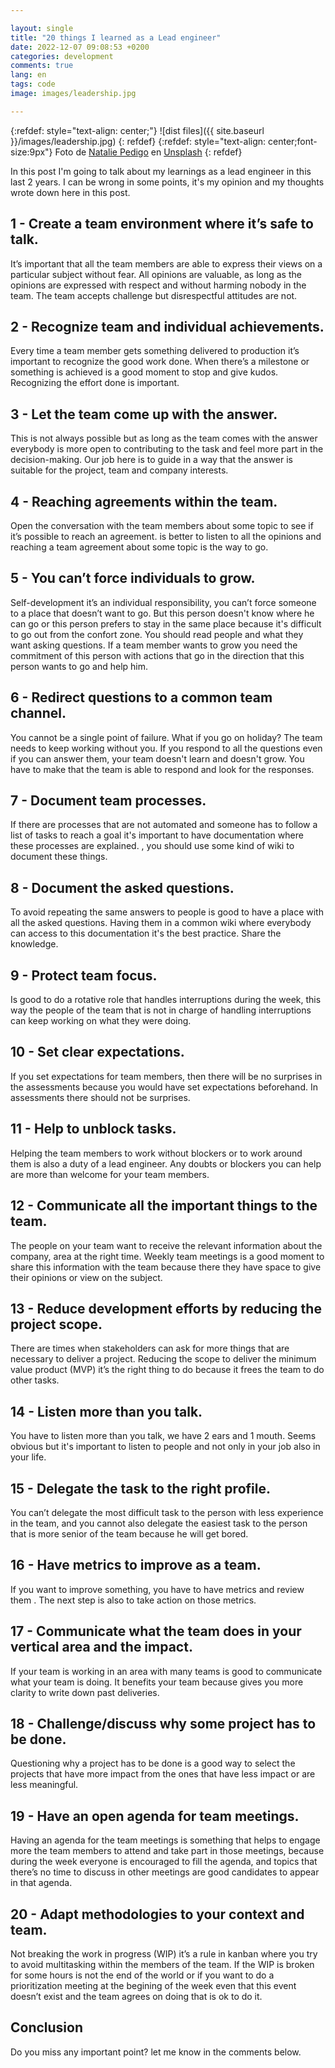 ```yaml
---

layout: single
title: "20 things I learned as a Lead engineer"
date: 2022-12-07 09:08:53 +0200
categories: development
comments: true
lang: en
tags: code
image: images/leadership.jpg

---
```


{:refdef: style="text-align: center;"}
![dist files]({{ site.baseurl }}/images/leadership.jpg)
{: refdef}
{:refdef: style="text-align: center;font-size:9px"}
Foto de <a href="https://unsplash.com/@nataliepedigo?utm_source=unsplash&utm_medium=referral&utm_content=creditCopyText">Natalie Pedigo</a> en <a href="https://unsplash.com/es/s/fotos/leadership?utm_source=unsplash&utm_medium=referral&utm_content=creditCopyText">Unsplash</a>
{: refdef} 

In this post I'm going to talk about my learnings as a lead engineer in this last 2 years. I can be wrong in some points, it's my opinion and my thoughts wrote down here in this post.  

1 - Create a team environment where it’s safe to talk.
------------------------------------------------------
It’s important that all the team members are able to express their views on a particular subject without fear. All opinions are valuable, as long as the opinions are expressed with respect and without harming nobody in the team. The team accepts challenge but disrespectful attitudes are not. 

2 - Recognize team and individual achievements.
------------------------------------------------------
Every time a team member gets something delivered to production it’s important to recognize the good work done. When there’s a milestone or something is achieved is a good moment to stop and give kudos. Recognizing the effort done is important.

3 - Let the team come up with the answer.
------------------------------------------------------
This is not always possible but as long as the team comes with the answer everybody is more open to contributing to the task and feel more part in the decision-making. Our job here is to guide in a way that the answer is suitable for the project, team and company interests.

4 - Reaching agreements within the team.
------------------------------------------------------
Open the conversation with the team members about some topic to see if it’s possible to reach an agreement. is better to listen to all the opinions and reaching a team agreement about some topic is the way to go.  

5 - You can’t force individuals to grow.
------------------------------------------------------
Self-development it’s an individual responsibility, you can’t force someone to a place that doesn’t want to go. But this person doesn't know where he can go or this person prefers to stay in the same place because it's difficult to go out from the confort zone. You should read people and what they want asking questions. If a team member wants to grow you need the commitment of this person with actions that go in the direction that this person wants to go and help him.

6 - Redirect questions to a common team channel.
------------------------------------------------------
You cannot be a single point of failure. What if you go on holiday? The team needs to keep working without you. If you respond to all the questions even if you can answer them, your team doesn't learn and doesn't grow. You have to make that the team is able to respond and look for the responses.

7 - Document team processes.
------------------------------------------------------
If there are processes that are not automated and someone has to follow a list of tasks to reach a goal it's important to have documentation where these processes are explained. , you should use some kind of wiki to document these things.

8 - Document the asked questions.
------------------------------------------------------
To avoid repeating the same answers to people is good to have a place with all the asked questions. Having them in a common wiki where everybody can access to this documentation it's the best practice. Share the knowledge.

9 - Protect team focus.
------------------------------------------------------
Is good to do a rotative role that handles interruptions during the week, this way the people of the team that is not in charge of handling interruptions can keep working on what they were doing.

10 - Set clear expectations.
------------------------------------------------------
If you set expectations for team members, then there will be no surprises in the assessments because you would have set expectations beforehand. In assessments there should not be surprises.

11 - Help to unblock tasks.
------------------------------------------------------
Helping the team members to work without blockers or to work around them is also a duty of a lead engineer. Any doubts or blockers you can help are more than welcome for your team members.

12 - Communicate all the important things to the team.
------------------------------------------------------
The people on your team want to receive the relevant information about the company, area at the right time. Weekly team meetings is a good moment to share this information with the team because there they have space to give their opinions or view on the subject.

13 - Reduce development efforts by reducing the project scope.
--------------------------------------------------------------
There are times when stakeholders can ask for more things that are necessary to deliver a project. Reducing the scope to deliver the minimum value product (MVP) it’s the right thing to do because it frees the team to do other tasks.

14 - Listen more than you talk.
------------------------------------------------------
You have to listen more than you talk, we have 2 ears and 1 mouth. Seems obvious but it's important to listen to people and not only in your job also in your life.

15 - Delegate the task to the right profile.
------------------------------------------------------
You can’t delegate the most difficult task to the person with less experience in the team, and you cannot also delegate the easiest task to the person that is more senior of the team because he will get bored. 

16 - Have metrics to improve as a team.
------------------------------------------------------
If you want to improve something, you have to have metrics and review them . The next step is also to take action on those metrics.

17 - Communicate what the team does in your vertical area and the impact.
-------------------------------------------------------------------------
If your team is working in an area with many teams is good to communicate what your team is doing. It benefits your team because gives you more clarity to write down past deliveries.

18 - Challenge/discuss why some project has to be done.
------------------------------------------------------
Questioning why a project has to be done is a good way to select the projects that have more impact from the ones that have less impact or are less meaningful.

19 - Have an open agenda for team meetings.
------------------------------------------------------
Having an agenda for the team meetings is something that helps to engage more the team members to attend and take part in those meetings, because during the week everyone is encouraged to fill the agenda, and topics that there’s no time to discuss in other meetings are good candidates to appear in that agenda.

20 - Adapt methodologies to your context and team.
---------------------------------------------------------------
Not breaking the work in progress (WIP) it’s a rule in kanban where you try to avoid multitasking within the members of the team. If the WIP is broken for some hours is not the end of the world or if you want to do a prioritization meeting at the begining of the week even that this event doesn’t exist and the team agrees on doing that is ok to do it.

Conclusion
------------
Do you miss any important point? let me know in the comments below.